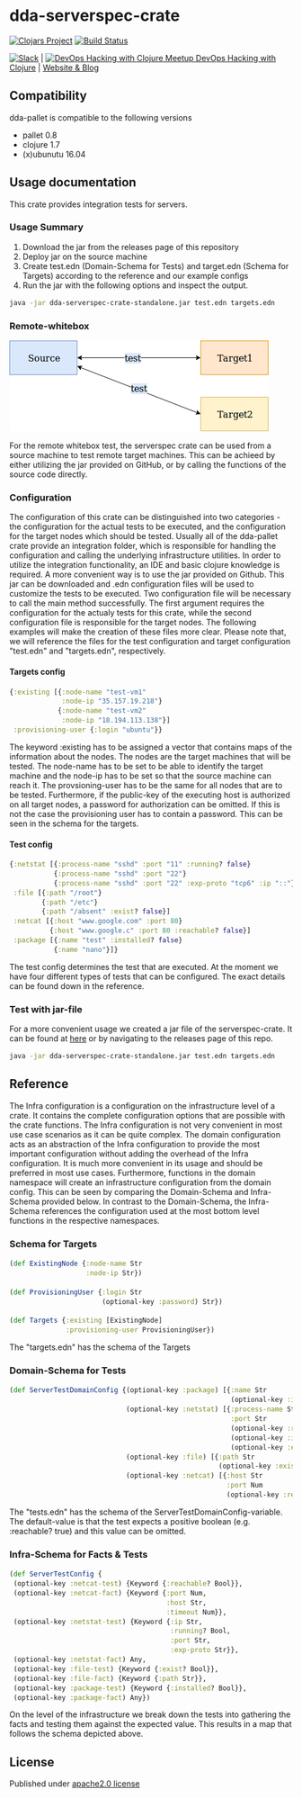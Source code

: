 # dda-serverspec-crate

[![Clojars Project](https://img.shields.io/clojars/v/dda/dda-serverspec-crate.svg)](https://clojars.org/dda/dda-serverspec-crate)
[![Build Status](https://travis-ci.org/DomainDrivenArchitecture/dda-serverspec-crate.svg?branch=master)](https://travis-ci.org/DomainDrivenArchitecture/dda-serverspec-crate)

[![Slack](https://img.shields.io/badge/chat-clojurians-green.svg?style=flat)](https://clojurians.slack.com/messages/#dda-pallet/) | [<img src="https://domaindrivenarchitecture.org/img/meetup.svg" width=50 alt="DevOps Hacking with Clojure Meetup"> DevOps Hacking with Clojure](https://www.meetup.com/de-DE/preview/dda-pallet-DevOps-Hacking-with-Clojure) | [Website & Blog](https://domaindrivenarchitecture.org)

## Compatibility
dda-pallet is compatible to the following versions
 * pallet 0.8
 * clojure 1.7
 * (x)ubunutu 16.04

## Usage documentation
This crate provides integration tests for servers.

### Usage Summary
1. Download the jar from the releases page of this repository
2. Deploy jar on the source machine
3. Create test.edn (Domain-Schema for Tests) and target.edn (Schema for Targets) according to the reference and our example configs
4. Run the jar with the following options and inspect the output.
```bash
java -jar dda-serverspec-crate-standalone.jar test.edn targets.edn
```

### Remote-whitebox
![alt text](./ServerSpecRemoteWhitebox.png "ServerSpecRemoteWhitebox")

For the remote whitebox test, the serverspec crate can be used from a source machine to test remote target machines.
This can be achieed by either utilizing the jar provided on GitHub, or by calling the functions of the source code directly.

### Configuration
The configuration of this crate can be distinguished into two categories - the configuration for the actual tests to be executed, and the configuration for the target nodes which should be tested.
Usually all of the dda-pallet crate provide an integration folder, which is responsible for handling the configuration and calling the underlying infrastructure utilities.
In order to utilize the integration functionality, an IDE and basic clojure knowledge is required. A more convenient way is to use the jar provided on Github. This jar can be downloaded and .edn configuration files will be used to customize the tests to be executed.
Two configuration file will be necessary to call the main method successfully. The first argument requires the configuration for the actualy tests for this crate, while the second configuration
file is responsible for the target nodes.
The following examples will make the creation of these files more clear. Please note that, we will reference the files for the test configuration and target configuration "test.edn"
and "targets.edn", respectively.

#### Targets config
```clojure
{:existing [{:node-name "test-vm1"
             :node-ip "35.157.19.218"}
            {:node-name "test-vm2"
             :node-ip "18.194.113.138"}]
 :provisioning-user {:login "ubuntu"}}
```
The keyword :existing has to be assigned a vector that contains maps of the information about the nodes.
The nodes are the target machines that will be tested. The node-name has to be set to be able to identify the target machine and the node-ip has to be set so that the source machine can reach it.
The provsioning-user has to be the same for all nodes that are to be tested. Furthermore, if the public-key of the executing host is authorized on all target nodes, a password for authorization can be omitted. If this is not the case the provisioning user has to contain a password. This can be seen in the schema for the targets.

#### Test config
```clojure
{:netstat [{:process-name "sshd" :port "11" :running? false}
           {:process-name "sshd" :port "22"}
           {:process-name "sshd" :port "22" :exp-proto "tcp6" :ip "::"}]
 :file [{:path "/root"}
        {:path "/etc"}
        {:path "/absent" :exist? false}]
 :netcat [{:host "www.google.com" :port 80}
          {:host "www.google.c" :port 80 :reachable? false}]
 :package [{:name "test" :installed? false}
           {:name "nano"}]}
```         
The test config determines the test that are executed.
At the moment we have four different types of tests that can be configured. The exact details can be found down in the reference.

### Test with jar-file
For a more convenient usage we created a jar file of the serverspec-crate. It can be found at [here](https://github.com/DomainDrivenArchitecture/dda-serverspec-crate/releases) or by navigating to the releases page of this repo.

```bash
java -jar dda-serverspec-crate-standalone.jar test.edn targets.edn
```

## Reference
The Infra configuration is a configuration on the infrastructure level of a crate. It contains the complete configuration options that are possible with the crate functions.
The Infra configuration is not very convenient in most use case scenarios as it can be quite complex.
The domain configuration acts as an abstraction of the Infra configuration to provide the most important configuration without adding the overhead of the Infra configuration.
It is much more convenient in its usage and should be preferred in most use cases.
Furthermore, functions in the domain namespace will create an infrastructure configuration from the domain config. This can be seen by comparing the Domain-Schema and Infra-Schema provided below.
In contrast to the Domain-Schema, the Infra-Schema references the configuration used at the most bottom level functions in the respective namespaces.

### Schema for Targets
```clojure
(def ExistingNode {:node-name Str
                   :node-ip Str})

(def ProvisioningUser {:login Str
                       (optional-key :password) Str})

(def Targets {:existing [ExistingNode]
              :provisioning-user ProvisioningUser})
```
The "targets.edn" has the schema of the Targets

### Domain-Schema for Tests
```clojure
(def ServerTestDomainConfig {(optional-key :package) [{:name Str
                                                       (optional-key :installed?) Bool}]
                             (optional-key :netstat) [{:process-name Str
                                                       :port Str
                                                       (optional-key :running?) Bool
                                                       (optional-key :ip) Str
                                                       (optional-key :exp-proto) Str}]
                             (optional-key :file) [{:path Str
                                                    (optional-key :exist?) Bool}]
                             (optional-key :netcat) [{:host Str
                                                      :port Num
                                                      (optional-key :reachable?) Bool}]})

```
The "tests.edn" has the schema of the ServerTestDomainConfig-variable.
The default-value is that the test expects a positive boolean (e.g. :reachable? true) and this value can be omitted.

### Infra-Schema for Facts & Tests
```clojure
(def ServerTestConfig {
 (optional-key :netcat-test) {Keyword {:reachable? Bool}},
 (optional-key :netcat-fact) {Keyword {:port Num,
                                       :host Str,
                                       :timeout Num}},
 (optional-key :netstat-test) {Keyword {:ip Str,
                                        :running? Bool,
                                        :port Str,
                                        :exp-proto Str}},
 (optional-key :netstat-fact) Any,
 (optional-key :file-test) {Keyword {:exist? Bool}},
 (optional-key :file-fact) {Keyword {:path Str}},
 (optional-key :package-test) {Keyword {:installed? Bool}},
 (optional-key :package-fact) Any})
```
On the level of the infrastructure we break down the tests into gathering the facts and testing them against the expected value.
This results in a map that follows the schema depicted above.

## License
Published under [apache2.0 license](LICENSE.md)

